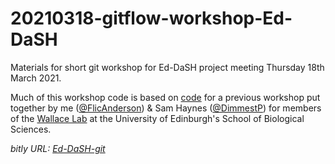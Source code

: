 # 20210318-gitflow-workshop-Ed-DaSH
Materials for short git workshop for Ed-DaSH project meeting Thursday 18th March 2021.

Much of this workshop code is based on [code](https://bit.ly/wallace-lab-git) for a previous workshop put together by me ([@FlicAnderson](https://github.com/FlicAnderson)) & Sam Haynes ([@DimmestP](https://github.com/DimmestP)) for members of the [Wallace Lab](https://ewallace.github.io/) at the University of Edinburgh's School of Biological Sciences.


*bitly URL: [Ed-DaSH-git](http://bit.ly/Ed-DaSH-git)*
